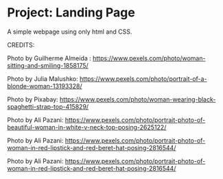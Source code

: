 # Project: Landing Page

A simple webpage using only html and CSS. 


CREDITS:

Photo by Guilherme  Almeida : https://www.pexels.com/photo/woman-sitting-and-smiling-1858175/

Photo by Julia  Malushko: https://www.pexels.com/photo/portrait-of-a-blonde-woman-13193328/

Photo by Pixabay: https://www.pexels.com/photo/woman-wearing-black-spaghetti-strap-top-415829/

Photo by Ali Pazani: https://www.pexels.com/photo/portrait-photo-of-beautiful-woman-in-white-v-neck-top-posing-2625122/

Photo by Ali Pazani: https://www.pexels.com/photo/portrait-photo-of-woman-in-red-lipstick-and-red-beret-hat-posing-2816544/

Photo by Ali Pazani: https://www.pexels.com/photo/portrait-photo-of-woman-in-red-lipstick-and-red-beret-hat-posing-2816544/